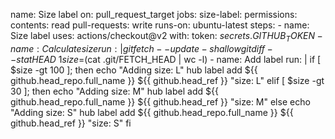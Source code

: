 name: Size label
on: pull_request_target
jobs:
  size-label:
    permissions:
      contents: read
      pull-requests: write
    runs-on: ubuntu-latest
    steps:
      - name: Size label
        uses: actions/checkout@v2
        with:
          token: ${{ secrets.GITHUB_TOKEN }}
      - name: Calculate size
        run: |
          git fetch --update-shallow
          git diff --stat HEAD~1
          size=$(cat .git/FETCH_HEAD | wc -l)
      - name: Add label
        run: |
          if [ $size -gt 100 ]; then
            echo "Adding size: L"
            hub label add ${{ github.head_repo.full_name }} ${{ github.head_ref }} "size: L"
          elif [ $size -gt 30 ]; then
            echo "Adding size: M"
            hub label add ${{ github.head_repo.full_name }} ${{ github.head_ref }} "size: M"
          else
            echo "Adding size: S"
            hub label add ${{ github.head_repo.full_name }} ${{ github.head_ref }} "size: S"
          fi
